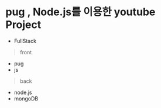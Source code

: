 # pug , Node.js를 이용한 youtube Project
- FullStack
> front <br/>
- pug
- js
> back <br/>
- node.js
- mongoDB